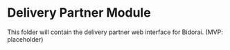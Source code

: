 # Delivery Partner Module

This folder will contain the delivery partner web interface for Bidorai. (MVP: placeholder) 